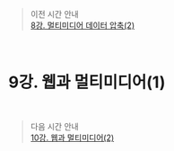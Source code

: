 > 이전 시간 안내  
> [8강. 멀티미디어 데이터 압축(2)](./08_Multimedia_data_compression2.md)  

<br>

# 9강. 웹과 멀티미디어(1)  

<br>

> 다음 시간 안내  
> [10강. 웹과 멀티미디어(2)](./10_Web_and_Multimedia2.md)  